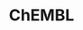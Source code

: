 ---
layout: default
bigquery: https://console.cloud.google.com/bigquery?p=patents-public-data&d=ebi_chembl&page=dataset
citation: '"The ChEMBL database in 2017." Anna Gaulton, Anne Hersey, Michał Nowotka,
  A Patrícia Bento, Jon Chambers, David Mendez, Prudence Mutowo, Francis Atkinson,
  Louisa J Bellis, Elena Cibrián-Uhalte, Mark Davies, Nathan Dedman, Anneli Karlsson,
  María Paula Magariños, John P Overington, George Papadatos, Ines Smit, Andrew R
  Leach Nucleic acids Research (2017) 45 (Database Issue), D945-D954'
contributors: European Bioinformatics Institute
cost: None
description: ChEMBL Data is a manually curated database of small molecules used in
  drug discovery, including information about existing patented drugs.
documentation: 'schema: https://www.ebi.ac.uk/chembl/db_schema


  '
last_edit: 04/11/2022, 19:32:26
location: https://console.cloud.google.com/marketplace/product/google_patents_public_datasets/chembl
maintained_by: EMBL-EBI, an outstation of European Molecular Biology Laboratory
related_publications: '

  ChEMBL: towards direct deposition of bioassay data.


  Mendez D, Gaulton A, Bento AP, Chambers J, De Veij M, Félix E, Magariños MP, Mosquera
  JF, Mutowo P, Nowotka M, Gordillo-Marañón M, Hunter F, Junco L, Mugumbate G, Rodriguez-Lopez
  M, Atkinson F, Bosc N, Radoux CJ, Segura-Cabrera A, Hersey A, Leach AR.


  — Nucleic Acids Res. 2019; 47(D1):D930-D940. doi: 10.1093/nar/gky1075

  '
schema_fields:
- bto_id
- mc_target_accession
- helm_notation
- pchembl_value
- level4_description
- cpd_str_alert_id
- assay_test_type
- ridx
- component_type
- domain_name
- warning_id
- l6
- toid
- hrac_code
- standard_text_value
- molecular_mechanism
- curation_comment
- metabolite_record_id
- dosed_ingredient
- definition
- molecular_species
- source_domain_id
- std_act_id
- ddd_value
- go_id
- mutation
- l5
- target_mapping
- stem
- level5
- rtb
- mc_target_type
- target_type
- mw_freebase
- ingredient
- irac_class_id
- doc_type
- tid_fixed
- published_value
- prodrug
- drugind_id
- qed_weighted
- met_id
- prediction_method
- tid
- mc_target_name
- site_name
- relationship_desc
- result_flag
- research_stem
- who_name
- subgroup
- activity_comment
- molfile
- frac_class_id
- pathway_key
- pubmed_id
- tax_id
- withdrawn_country
- innovator_company
- tbl
- publication_number
- published_units
- normal_range_max
- start_position
- major_class
- mesh_heading
- standard_type
- chirality
- confidence
- assay_tissue
- ddd_comment
- level2_description
- alert_set_id
- mechanism_comment
- variant_id
- upper_value
- molecule_type
- l7
- acd_most_apka
- clo_id
- cell_source_tax_id
- targrel_id
- mecref_id
- src_assay_id
- co_stem_id
- db_source
- compsyn_id
- record_id
- alert_id
- ddd_admr
- uberon_id
- related_tid
- sequence_md5sum
- published_relation
- short_name
- src_description
- protein_class_id
- domain_description
- parameter_type
- route
- qudt_units
- assay_tax_id
- log_id
- mol_hrac_id
- activity_id
- strength
- parenteral
- doc_id
- topical
- level2
- compound_key
- aspect
- label
- cell_source_organism
- mol_atc_id
- patent_no
- class_type
- accession
- updated_on
- action_type
- warning_description
- year
- oral
- homologue
- isoform
- pref_name
- usan_year
- standard_inchi_key
- l4
- assay_type
- data_validity_comment
- level1_description
- hba_lipinski
- bao_endpoint
- bao_id
- withdrawn_flag
- cellosaurus_id
- res_stem_id
- assay_subcellular_fraction
- prod_pat_id
- stem_class
- activity_count
- abstract
- ass_cls_map_id
- mol_irac_id
- alogp
- cidx
- ref_url
- inorganic_flag
- active_ingredient
- biocomp_id
- parent_go_id
- structure_type
- patent_expire_date
- molsyn_id
- sitecomp_id
- product_id
- acd_logp
- acd_logd
- pathway_id
- synonyms
- patent_use_code
- mechanism_of_action
- sei
- protein_class_synonym
- path
- who_extra
- compound_name
- therapeutic_flag
- smid
- standard_units
- assay_organism
- met_comment
- withdrawn_reason
- first_page
- full_molformula
- orig_description
- sequence
- enzyme_name
- ap_id
- l8
- warnref_id
- authors
- withdrawn_year
- direct_interaction
- cl_lincs_id
- assay_source
- atc_code
- updated_by
- smarts
- ddd_id
- first_approval
- comp_go_id
- cx_most_bpka
- company
- polymer_flag
- warning_type
- oc_id
- ddd_units
- enzyme_tid
- version
- assay_cell_type
- uo_units
- compd_id
- creation_date
- withdrawn_class
- level3
- indication_class
- downgraded
- domain_id
- bei
- source
- actsm_id
- targcomp_id
- mesh_id
- efo_term
- mec_id
- site_id
- met_conversion
- standard_flag
- issue
- frac_code
- assay_strain
- curated_by
- applicant_full_name
- full_mwt
- dosage_form
- src_compound_id
- num_ro5_violations
- status
- active_molregno
- end_position
- rgid
- chembl_id
- parent_molregno
- value
- usan_stem_id
- warning_class
- domain_type
- relation
- usan_stem
- metref_id
- num_lipinski_ro5_violations
- as_id
- level1
- trade_name
- mol_frac_id
- cell_description
- molregno
- last_page
- job_id
- cx_logp
- submission_date
- type
- assay_class_id
- le
- hrac_class_id
- ref_id
- country
- l2
- src_id
- relationship
- level3_description
- disease_efficacy
- standard_value
- cell_ontology_id
- entity_id
- volume
- first_in_class
- mw_monoisotopic
- protein_class_desc
- organism
- canonical_smiles
- aromatic_rings
- patent_id
- syn_type
- usan_stem_definition
- standard_upper_value
- bao_format
- natural_product
- class_level
- protclasssyn_id
- assay_id
- availability_type
- component_id
- psa
- irac_code
- species_group_flag
- cell_id
- cell_source_tissue
- name
- doi
- approval_date
- description
- l1
- mc_organism
- warning_year
- normal_range_min
- title
- max_phase
- substrate_record_id
- efo_id
- hbd
- component_synonym
- hba
- warning_country
- indref_id
- alert_name
- journal
- set_name
- drug_record_id
- heavy_atoms
- parameter_value
- l3
- standard_inchi
- level4
- idx
- formulation_id
- black_box_warning
- potential_duplicate
- src_short_name
- units
- last_active
- aidx
- comments
- published_type
- max_phase_for_ind
- chebi_par_id
- entity_type
- relationship_type
- nda_type
- confidence_score
- binding_site_comment
- cell_name
- tissue_id
- comp_class_id
- cx_logd
- delist_flag
- priority
- annotation
- usan_substem
- caloha_id
- ad_type
- assay_category
- stat
- previous_company
- assay_desc
- assay_param_id
- ro3_pass
- target_desc
- acd_most_bpka
- parent_type
- parent_id
- ref_type
- lle
- drug_substance_flag
- num_alerts
- mc_tax_id
- drug_product_flag
- selectivity_comment
- db_version
- text_value
- predbind_id
- hbd_lipinski
- cx_most_apka
- site_residues
- standard_relation
shortname: chembl
tags:
- biotechnology
- health
- chemical
- bioinformatics
- medical
terms_of_use: CC BY-SA 3.0
title: ChEMBL
uuid: e232a192-965c-4ec9-904c-155b6dfe56c5
---